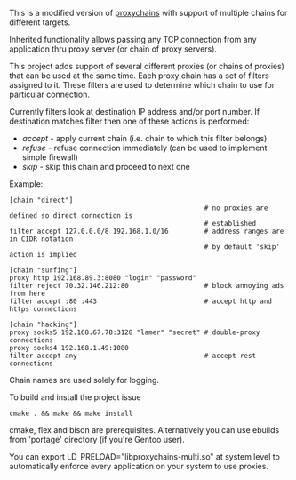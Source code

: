 This is a modified version of [proxychains](http://proxychains.sourceforge.net/) with support of multiple chains for different targets.

Inherited functionality allows passing any TCP connection from any application thru proxy server (or chain of proxy servers).

This project adds support of several different proxies (or chains of proxies) that can be used at the same time. Each proxy chain has a set of filters assigned to it. These filters are used to determine which chain to use for particular connection. 

Currently filters look at destination IP address and/or port number. If destination matches filter then one of these actions is performed:
* _accept_ - apply current chain (i.e. chain to which this filter belongs)
* _refuse_ - refuse connection immediately (can be used to implement simple firewall)
* _skip_ - skip this chain and proceed to next one

Example:

    [chain "direct"]
                                                     # no proxies are defined so direct connection is
                                                     # established
    filter accept 127.0.0.0/8 192.168.1.0/16         # address ranges are in CIDR notation
                                                     # by default 'skip' action is implied

    [chain "surfing"]
    proxy http 192.168.89.3:8080 "login" "password"
    filter reject 70.32.146.212:80                   # block annoying ads from here
    filter accept :80 :443                           # accept http and https connections

    [chain "hacking"]
    proxy socks5 192.168.67.78:3128 "lamer" "secret" # double-proxy connections
    proxy socks4 192.168.1.49:1080
    filter accept any                                # accept rest connections

Chain names are used solely for logging.

To build and install the project issue

    cmake . && make && make install

cmake, flex and bison are prerequisites. Alternatively you can use ebuilds from 'portage' directory (if you're Gentoo user).

You can export LD_PRELOAD="libproxychains-multi.so" at system level to automatically enforce every application on your system to use proxies.
